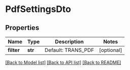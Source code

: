 # PdfSettingsDto

## Properties
Name | Type | Description | Notes
------------ | ------------- | ------------- | -------------
**filter** | **str** | Default: TRANS_PDF | [optional] 

[[Back to Model list]](../README.md#documentation-for-models) [[Back to API list]](../README.md#documentation-for-api-endpoints) [[Back to README]](../README.md)

